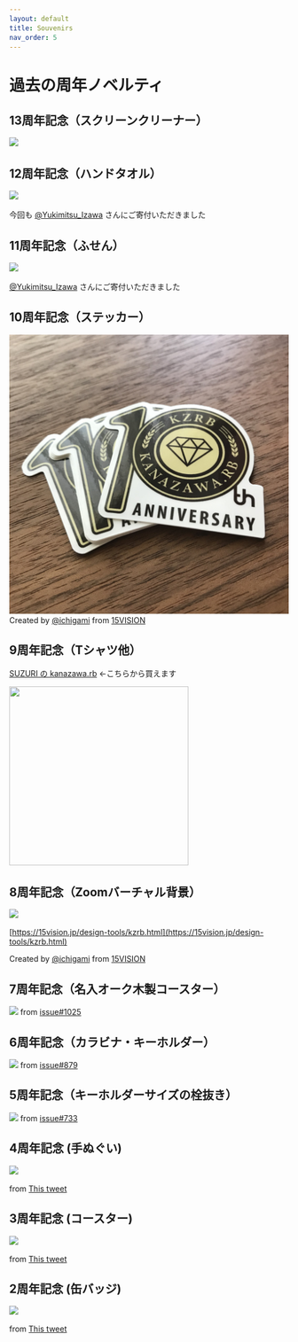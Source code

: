 ```yaml
---
layout: default
title: Souvenirs
nav_order: 5
---
```


# 過去の周年ノベルティ

## 13周年記念（スクリーンクリーナー）

![](/156/cloth.jpg)

## 12周年記念（ハンドタオル）

![](/144/towel.jpg)

今回も [@Yukimitsu\_Izawa](https://twitter.com/Yukimitsu_Izawa/) さんにご寄付いただきました

## 11周年記念（ふせん）

![](/132/post-it.jpg)

[@Yukimitsu\_Izawa](https://twitter.com/Yukimitsu_Izawa/) さんにご寄付いただきました

## 10周年記念（ステッカー）

![](/120/sticker.jpg)
Created by [@ichigami](https://twitter.com/ichigami/) from [15VISION](https://15vision.jp/)

## 9周年記念（Tシャツ他）

[SUZURI の kanazawa.rb](https://suzuri.jp/kzrb) ←こちらから買えます

<script>!function(d,s,id){var js,fjs=d.getElementsByTagName(s)[0];if(!d.getElementById(id)){js=d.createElement(s);js.id=id;js.src="//suzuri.jp/thirdparty/widgets.js";js.charset="utf-8";fjs.parentNode.insertBefore(js,fjs);}}(document,"script","suzuri-widget-script");</script>
<div class="suzuri-widget-product" data-suzuri-product-id="19185143" data-suzuri-item-variant-id="11"><a href="https://suzuri.jp/kzrb/7715638/t-shirt/s/natural"><img src="https://d1q9av5b648rmv.cloudfront.net/v3/323x323/t-shirt/s/natural/front/7715638/1627714757-5572x2306.png.jpg?h=2d6cfe158138835c86dc58b483d453c6a2ac1377&amp;printed=true" width="323" height="323"></a></div>


## 8周年記念（Zoomバーチャル背景）

![](https://15vision.jp/archives/001/202008/large-108a9f488b0c0db73589f7ae6a22f05f48e0d63741a9299bf5ec044591d1629a.jpg)

[https://15vision.jp/design-tools/kzrb.html](https://15vision.jp/design-tools/kzrb.html)

Created by [@ichigami](https://twitter.com/ichigami/) from [15VISION](https://15vision.jp/)

## 7周年記念（名入オーク木製コースター）

![](https://user-images.githubusercontent.com/340622/61712962-7027d580-ad92-11e9-8df5-8ca4f20a999c.jpg)
from [issue#1025](https://github.com/kanazawarb/meetup/issues/1025#issuecomment-514192554)

## 6周年記念（カラビナ・キーホルダー）

![](https://user-images.githubusercontent.com/340622/43372510-8cf9c716-93dc-11e8-8565-c22965e1a5cb.jpg)
from [issue#879](https://github.com/kanazawarb/meetup/issues/879#issuecomment-408718030)

## 5周年記念（キーホルダーサイズの栓抜き）

![](https://user-images.githubusercontent.com/340622/27721385-ee8e85e4-5d9a-11e7-9c5c-44a1f98a3cf0.jpg)
from [issue#733](https://github.com/kanazawarb/meetup/issues/733)

## 4周年記念 (手ぬぐい)

![](https://pbs.twimg.com/media/CqHjUylVUAACgf4?format=jpg&name=large)

from [This tweet](https://twitter.com/Yukimitsu_Izawa/status/766143393135140864)

## 3周年記念 (コースター)

![](https://pbs.twimg.com/media/CNjBTp-UwAApMab?format=jpg&name=4096x4096)

from [This tweet](https://twitter.com/Yukimitsu_Izawa/status/637471896066392064)

## 2周年記念 (缶バッジ)

![](https://pbs.twimg.com/media/BwQgmg9CEAA_9hV?format=jpg&name=900x900)

from [This tweet](https://twitter.com/Yukimitsu_Izawa/status/505564904426717184)
